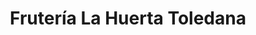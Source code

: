 ---
title: "Frutería La Huerta Toledana"
url: /toledo/fruteria-la-huerta-toledana/
shop: frutería
---
